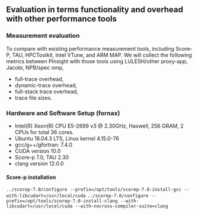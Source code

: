 ## Evaluation in terms functionality and overhead with other performance tools

### Measurement evaluation
To compare with existing performance measurement tools, including Score-P, TAU, HPCToolkit, Intel VTune, and ARM MAP. 
We will collect the following metrics between PInsight with those tools using LULESH/other proxy-app, Jacobi, NPB/spec omp, 
 * full-trace overhead, 
 * dynamic-trace overhead, 
 * full-stack trace overhead, 
 * trace file sizes. 

### Hardware and Software Setup (fornax)
 * Intel(R) Xeon(R) CPU E5-2699 v3 @ 2.30GHz, Haswell, 256 GRAM, 2 CPUs for total 36 cores. 
 * Ubuntu 18.04.3 LTS, Linux kernel 4.15.0-76
 * gcc/g++/gfortran: 7.4.0
 * CUDA version 10.0
 * Score-p 7.0, TAU 2.30
 * clang version 12.0.0
 
#### Score-p installation
`../scorep-7.0/configure --prefix=/opt/tools/scorep-7.0-install-gcc --with-libcudart=/usr/local/cuda`
`../scorep-7.0/configure --prefix=/opt/tools/scorep-7.0-install-clang --with-libcudart=/usr/local/cuda --with-nocross-compiler-suite=clang`
